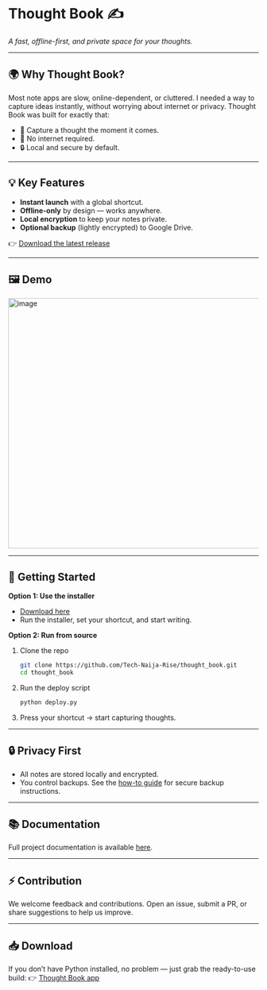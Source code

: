 
# Thought Book ✍️  
_A fast, offline-first, and private space for your thoughts._  

---

## 🌍 Why Thought Book?  
Most note apps are slow, online-dependent, or cluttered. I needed a way to capture ideas instantly, without worrying about internet or privacy. Thought Book was built for exactly that:  

- 📝 Capture a thought the moment it comes.  
- 🚫 No internet required.  
- 🔒 Local and secure by default.  

---

## 💡 Key Features  
- **Instant launch** with a global shortcut.  
- **Offline-only** by design — works anywhere.  
- **Local encryption** to keep your notes private.  
- **Optional backup** (lightly encrypted) to Google Drive.  

👉 [Download the latest release](https://github.com/Tech-Naija-Rise/thought_book/releases/latest)  

---

## 🖼️ Demo  
<img width="960" height="504" alt="image" src="https://github.com/user-attachments/assets/3c64e763-3c1b-45d4-b6dc-25f9b418decc" />


---

## 🚀 Getting Started  
**Option 1: Use the installer**  
- [Download here](https://github.com/Tech-Naija-Rise/thought_book/releases/latest)  
- Run the installer, set your shortcut, and start writing.  

**Option 2: Run from source**  
1. Clone the repo  
   ```bash
   git clone https://github.com/Tech-Naija-Rise/thought_book.git
   cd thought_book
    ```

2. Run the deploy script

   ```bash
   python deploy.py
   ```
3. Press your shortcut → start capturing thoughts.

---

## 🔒 Privacy First

* All notes are stored locally and encrypted.
* You control backups. See the [how-to guide](./docs/how_to.md) for secure backup instructions.

---

## 📚 Documentation

Full project documentation is available [here](./docs/README.md).

---

## ⚡ Contribution

We welcome feedback and contributions. Open an issue, submit a PR, or share suggestions to help us improve.

---

## 📥 Download

If you don’t have Python installed, no problem — just grab the ready-to-use build:
👉 [Thought Book app](https://github.com/Tech-Naija-Rise/thought_book/releases/latest)
